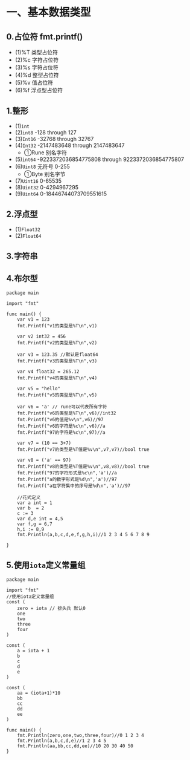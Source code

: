 # 一、基本数据类型
## 0.占位符 fmt.printf()
* (1)%T 类型占位符
* (2)%c 字符占位符
* (3)%s 字符占位符
* (4)%d 整型占位符
* (5)%v 值占位符
* (6)%f 浮点型占位符

## 1.整形
* (1)`int`
* (2)`int8`  -128 through 127
* (3)`Int16` -32768 through 32767
* (4)`Int32` -2147483648 through 2147483647
	* ①Rune 别名字符	
* (5)`int64` -9223372036854775808 through 9223372036854775807
* (6)`Uint8` 无符号 0-255
	* ①Byte 别名字节
* (7)`Uint16` 0-65535
* (8)`Uint32` 0-4294967295
* (9)`Uint64` 0-18446744073709551615

## 2.浮点型
* (1)`Float32` 
* (2)`Float64` 
## 3.字符串
## 4.布尔型

```goland
package main

import "fmt"

func main() {
	var v1 = 123
	fmt.Printf("v1的类型是%T\n",v1)

	var v2 int32 = 456
	fmt.Printf("v2的类型是%T\n",v2)

	var v3 = 123.35 //默认是float64
	fmt.Printf("v3的类型是%T\n",v3)

	var v4 float32 = 265.12
	fmt.Printf("v4的类型是%T\n",v4)

	var v5 = "hello"
	fmt.Printf("v5的类型是%T\n",v5)

	var v6 = 'a' // rune可以代表所有字符
	fmt.Printf("v6的类型是%T\n",v6)//int32
	fmt.Printf("v6的值是%v\n",v6)//97
	fmt.Printf("v6的字符是%c\n",v6)//a
	fmt.Printf("97的字符是%c\n",97)//a

	var v7 = (10 == 3+7)
	fmt.Printf("v7的类型是%T值是%v\n",v7,v7)//bool true

	var v8 = ('a' == 97)
	fmt.Printf("v8的类型是%T值是%v\n",v8,v8)//bool true
	fmt.Printf("97的字符形式是%c\n",'a')//a
	fmt.Printf("a的数字形式是%d\n",'a')//97
	fmt.Printf("a在字符集中的序号是%d\n",'a')//97

	//花式定义
	var a int = 1
	var b  = 2
	c := 3
	var d,e int = 4,5
	var f,g = 6,7
	h,i := 8,9
	fmt.Println(a,b,c,d,e,f,g,h,i)//1 2 3 4 5 6 7 8 9

}
```

## 5.使用`iota`定义常量组
```goland
package main

import "fmt"
//使用iota定义常量组
const (
	zero = iota // 排头兵 默认0
	one
	two
	three
	four
)

const (
	a = iota + 1
	b
	c
	d
	e
)

const (
	aa = (iota+1)*10
	bb
	cc
	dd
	ee
)

func main() {
	fmt.Println(zero,one,two,three,four)//0 1 2 3 4
	fmt.Println(a,b,c,d,e)//1 2 3 4 5
	fmt.Println(aa,bb,cc,dd,ee)//10 20 30 40 50
}

```